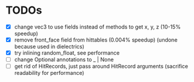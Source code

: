 # TODOs

- [x] change vec3 to use fields instead of methods to get x, y, z (10-15% speedup)
- [x] remove front_face field from hittables (0.004% speedup) (undone because used in dielectrics)
- [x] try inlining random_float, see performance
- [ ] change Optional annotations to \_ | None
- [ ] get rid of HitRecords, just pass around HitRecord arguments (sacrifice readability for performance)
